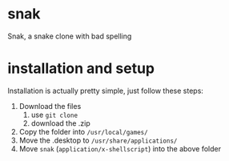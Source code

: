 # snak
Snak, a snake clone with bad spelling


# installation and setup
Installation is actually pretty simple, just follow these steps:
1. Download the files
   1. use `git clone`
   2. download the .zip
2. Copy the folder into `/usr/local/games/`
3. Move the .desktop to `/usr/share/applications/`
4. Move `snak` (`application/x-shellscript`) into the above folder
